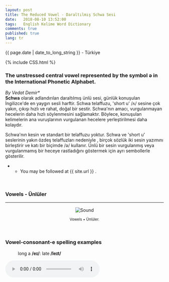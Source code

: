 ```yaml
---
layout: post
title: The Reduced Vowel - Daraltılmış Schwa Sesi 
date:   2018-08-10 13:52:00
tags:   English Kelime Word Dictionary
comments: true
published: true
lang: tr
---
```



<p class="meta">{{ page.date | date_to_long_string }} - Türkiye</p>

{% include CSS.html %}

### The unstressed central vowel represented by the symbol ə in the International Phonetic Alphabet.

_By Vedat Demir*_
<br>
<i class="fas fa-paragraph fa-2x"></i> **Schwa** olarak adlandırılan daraltılmış ünlü sesi, günlük konuşulan İngilizce'de en yaygın sesli harftir. Schwa telaffuzu, 'short u' /ʌ/ sesine çok yakın, çıkışı hızlı ve rahat, doğal bir sestir. Schwa'nın amacı, vurgulanmayan hecelerin daha hızlı söylenmesini sağlamaktır. Böylece, konuşulan kelimelerin ana vuruşlarının vurgulanan hecelere yerleştirilmesi daha kolaydır.

Schwa'nın kesin ve standart bir telaffuzu yoktur. Schwa ve 'short u' seslerinin yakın özdeş telaffuzları nedeniyle , birçok sözlük iki sesin yazımını birleştirir ve katı bir biçimde /ə/ kullanır. Ünlü bir sesin vurgulanmış veya vurgulanmamış bir heceye rastladığını göstermek için ayrı sembollerle gösterilir.
	



* * You may be followed at {{ site.url }} .

<br>


### Vowels - Ünlüler
***
<div class="resize" style="margin: 15px; text-align: center;">
  <img src="{{ site.baseurl }}/images/vowels.gif" alt="Sound" class="resize"  />
  <p><small>Vowels &bull; Ünlüler.</small></p>
</div>

<br>

<h3>Vowel-consonant-e spelling examples</h3><p style="margin-left:40px">long a <strong>/eɪ/</strong>: late<strong> /leɪt/</strong></p>

<audio controls>
  <source src="{{ site.baseurl }}/audio/late.mp3" type="audio/mpeg">
Your browser does not support the audio element.
</audio>

<br>

<style>
img.resize {
  max-width:70%;
  max-height:70%;
}
</style>
